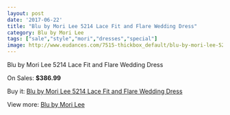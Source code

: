 ```yaml
---
layout: post
date: '2017-06-22'
title: "Blu by Mori Lee 5214 Lace Fit and Flare Wedding Dress"
category: Blu by Mori Lee
tags: ["sale","style","mori","dresses","special"]
image: http://www.eudances.com/7515-thickbox_default/blu-by-mori-lee-5214-lace-fit-and-flare-wedding-dress.jpg
---
```

Blu by Mori Lee 5214 Lace Fit and Flare Wedding Dress

On Sales: **$386.99**
<a href="https://www.eudances.com/en/blu-by-mori-lee/2669-blu-by-mori-lee-5214-lace-fit-and-flare-wedding-dress.html"><amp-img layout="responsive" width="600" height="600" src="//www.eudances.com/7515-thickbox_default/blu-by-mori-lee-5214-lace-fit-and-flare-wedding-dress.jpg" alt="Blu by Mori Lee 5214 Lace Fit and Flare Wedding Dress 0" /></a>
<a href="https://www.eudances.com/en/blu-by-mori-lee/2669-blu-by-mori-lee-5214-lace-fit-and-flare-wedding-dress.html"><amp-img layout="responsive" width="600" height="600" src="//www.eudances.com/7520-thickbox_default/blu-by-mori-lee-5214-lace-fit-and-flare-wedding-dress.jpg" alt="Blu by Mori Lee 5214 Lace Fit and Flare Wedding Dress 1" /></a>
<a href="https://www.eudances.com/en/blu-by-mori-lee/2669-blu-by-mori-lee-5214-lace-fit-and-flare-wedding-dress.html"><amp-img layout="responsive" width="600" height="600" src="//www.eudances.com/7519-thickbox_default/blu-by-mori-lee-5214-lace-fit-and-flare-wedding-dress.jpg" alt="Blu by Mori Lee 5214 Lace Fit and Flare Wedding Dress 2" /></a>
<a href="https://www.eudances.com/en/blu-by-mori-lee/2669-blu-by-mori-lee-5214-lace-fit-and-flare-wedding-dress.html"><amp-img layout="responsive" width="600" height="600" src="//www.eudances.com/7518-thickbox_default/blu-by-mori-lee-5214-lace-fit-and-flare-wedding-dress.jpg" alt="Blu by Mori Lee 5214 Lace Fit and Flare Wedding Dress 3" /></a>
<a href="https://www.eudances.com/en/blu-by-mori-lee/2669-blu-by-mori-lee-5214-lace-fit-and-flare-wedding-dress.html"><amp-img layout="responsive" width="600" height="600" src="//www.eudances.com/7517-thickbox_default/blu-by-mori-lee-5214-lace-fit-and-flare-wedding-dress.jpg" alt="Blu by Mori Lee 5214 Lace Fit and Flare Wedding Dress 4" /></a>
<a href="https://www.eudances.com/en/blu-by-mori-lee/2669-blu-by-mori-lee-5214-lace-fit-and-flare-wedding-dress.html"><amp-img layout="responsive" width="600" height="600" src="//www.eudances.com/7516-thickbox_default/blu-by-mori-lee-5214-lace-fit-and-flare-wedding-dress.jpg" alt="Blu by Mori Lee 5214 Lace Fit and Flare Wedding Dress 5" /></a>

Buy it: [Blu by Mori Lee 5214 Lace Fit and Flare Wedding Dress](https://www.eudances.com/en/blu-by-mori-lee/2669-blu-by-mori-lee-5214-lace-fit-and-flare-wedding-dress.html "Blu by Mori Lee 5214 Lace Fit and Flare Wedding Dress")

View more: [Blu by Mori Lee](https://www.eudances.com/en/39-blu-by-mori-lee "Blu by Mori Lee")